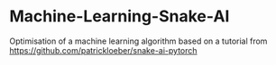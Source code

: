 # Machine-Learning-Snake-AI
Optimisation of a machine learning algorithm based on a tutorial from https://github.com/patrickloeber/snake-ai-pytorch
